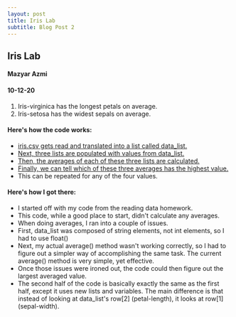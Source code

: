 ```yaml
---
layout: post
title: Iris Lab
subtitle: Blog Post 2
---
```

## Iris Lab
#### Mazyar Azmi
#### 10-12-20

1. Iris-virginica has the longest petals on average.
2. Iris-setosa has the widest sepals on average.

#### Here's how the code works:
* [iris.csv gets read and translated into a list called data_list.](https://imgur.com/a/NpLnxvA)
* [Next, three lists are populated with values from data_list.](https://imgur.com/a/KdV65hZ)
* [Then, the averages of each of these three lists are calculated.](https://imgur.com/a/KoQsLLA)
* [Finally, we can tell which of these three averages has the highest value.](https://imgur.com/a/EV1TpKl)
* This can be repeated for any of the four values.

#### Here's how I got there:
* I started off with my code from the reading data homework.
* This code, while a good place to start, didn't calculate any averages.
* When doing averages, I ran into a couple of issues.
* First, data_list was composed of string elements, not int elements, so I had to use float()
* Next, my actual average() method wasn't working correctly, so I had to figure out a simpler way of accomplishing the same task. The current average() method is very simple, yet effective.
* Once those issues were ironed out, the code could then figure out the largest averaged value.
* The second half of the code is basically exactly the same as the first half, except it uses new lists and variables. The main difference is that instead of looking at data_list's row[2] (petal-length), it looks at row[1] (sepal-width).